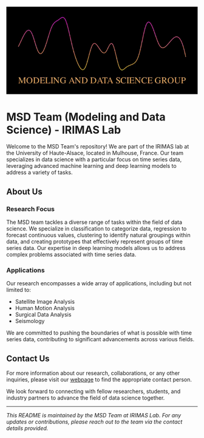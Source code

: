 ![](https://github.com/MSD-IRIMAS/.github/blob/main/profile/msd.gif)

# MSD Team (Modeling and Data Science) - IRIMAS Lab

Welcome to the MSD Team's repository! We are part of the IRIMAS lab at the University of Haute-Alsace, located in Mulhouse, France. Our team specializes in data science with a particular focus on time series data, leveraging advanced machine learning and deep learning models to address a variety of tasks.

## About Us

### Research Focus
The MSD team tackles a diverse range of tasks within the field of data science. We specialize in classification to categorize data, regression to forecast continuous values, clustering to identify natural groupings within data, and creating prototypes that effectively represent groups of time series data. Our expertise in deep learning models allows us to address complex problems associated with time series data.

### Applications
Our research encompasses a wide array of applications, including but not limited to:
- Satellite Image Analysis
- Human Motion Analysis
- Surgical Data Analysis
- Seismology

We are committed to pushing the boundaries of what is possible with time series data, contributing to significant advancements across various fields.

## Contact Us

For more information about our research, collaborations, or any other inquiries, please visit our [webpage](https://msd-irimas.github.io/) to find the appropriate contact person.

We look forward to connecting with fellow researchers, students, and industry partners to advance the field of data science together.

---

*This README is maintained by the MSD Team at IRIMAS Lab. For any updates or contributions, please reach out to the team via the contact details provided.*
